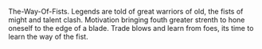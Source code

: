 The-Way-Of-Fists. Legends are told of great warriors of old, the fists of might and talent clash. Motivation bringing fouth greater strenth to hone oneself to the edge of a blade. Trade blows and learn from foes, its time to learn the way of the fist.
